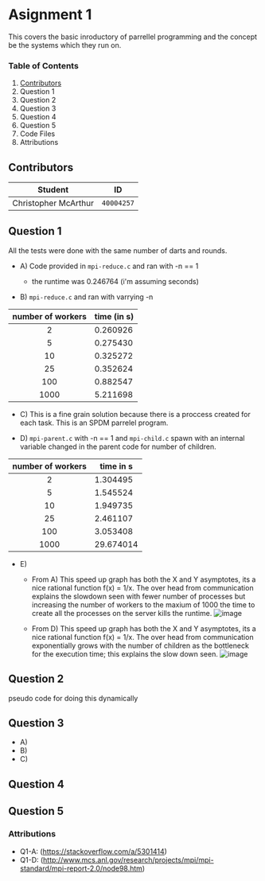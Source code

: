 # Asignment 1
This covers the basic inroductory of parrellel programming and the concept be the systems which they run on.

### Table of Contents
1. [Contributors](#Contributors)
2. Question 1
3. Question 2
4. Question 3
5. Question 4
6. Question 5
7. Code Files
8. Attributions

## Contributors
**Student** | **ID**
:---: | ---
Christopher McArthur | `40004257`

## Question 1
All the tests were done with the same number of darts and rounds.

- A) Code provided in `mpi-reduce.c` and ran with -n == 1 
  - the runtime was 0.246764 (i'm assuming seconds)

- B) `mpi-reduce.c` and ran with varrying -n

**number of workers** | **time (in s)**
:---: | ---
2 | 0.260926
5 | 0.275430
10 | 0.325272
25 | 0.352624
100 | 0.882547
1000 | 5.211698

- C) This is a fine grain solution because there is a proccess created for each task. This is an SPDM parrelel program.

- D) `mpi-parent.c` with -n == 1 and  `mpi-child.c` spawn with an internal variable changed in the parent code for number of children.

**number of workers** | **time in s**
:---: | ---
2 | 1.304495
5 | 1.545524
10 | 1.949735
25 | 2.461107
100 | 3.053408
1000 | 29.674014

- E)
  - From A) This speed up graph has both the X and Y asymptotes, its a nice rational function f(x) = 1/x. The over head from communication explains the slowdown seen with fewer number of processes but increasing the number of workers to the maxium of 1000 the time to create all the processes on the server kills the runtime.
![image](https://user-images.githubusercontent.com/16867443/31311499-5aecbcf0-ab7b-11e7-9fed-8c41ca0c23e0.png)

  - From D) This speed up graph has both the X and Y asymptotes, its a nice rational function f(x) = 1/x. The over head from communication exponentially grows with the number of children as the bottleneck for the execution time; this explains the slow down seen.
![image](https://user-images.githubusercontent.com/16867443/31311712-0499da36-ab80-11e7-8e8a-26c701af1ad6.png)

## Question 2
pseudo code for doing this dynamically

## Question 3
- A)
- B)
- C)

## Question 4

## Question 5

### Attributions
* Q1-A: (https://stackoverflow.com/a/5301414)
* Q1-D: (http://www.mcs.anl.gov/research/projects/mpi/mpi-standard/mpi-report-2.0/node98.htm)
